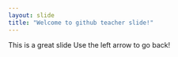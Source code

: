 ```yaml
---
layout: slide
title: "Welcome to github teacher slide!"
---
```

This is a great slide
Use the left arrow to go back!
